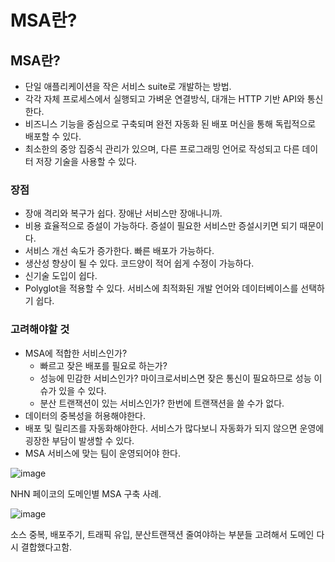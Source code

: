 # MSA란?

## **MSA란?**

* 단일 애플리케이션을 작은 서비스 suite로 개발하는 방법.
* 각각 자체 프로세스에서 실행되고 가벼운 연결방식, 대개는 HTTP 기반 API와 통신한다.
* 비즈니스 기능을 중심으로 구축되며 완전 자동화 된 배포 머신을 통해 독립적으로 배포할 수 있다.
* 최소한의 중앙 집중식 관리가 있으며, 다른 프로그래밍 언어로 작성되고 다른 데이터 저장 기술을 사용할 수 있다.

### 장점

* 장애 격리와 복구가 쉽다. 장애난 서비스만 장애나니까.
* 비용 효율적으로 증설이 가능하다. 증설이 필요한 서비스만 증설시키면 되기 때문이다.
* 서비스 개선 속도가 증가한다. 빠른 배포가 가능하다.
* 생산성 향상이 될 수 있다. 코드양이 적어 쉽게 수정이 가능하다.
* 신기술 도입이 쉽다.
* Polyglot을 적용할 수 있다. 서비스에 최적화된 개발 언어와 데이터베이스를 선택하기 쉽다.

### 고려해야할 것

* MSA에 적합한 서비스인가?
  * 빠르고 잦은 배포를 필요로 하는가?
  * 성능에 민감한 서비스인가? 마이크로서비스면 잦은 통신이 필요하므로 성능 이슈가 있을 수 있다.
  * 분산 트랜잭션이 있는 서비스인가? 한번에 트랜잭션을 쓸 수가 없다.
* 데이터의 중복성을 허용해야한다.
* 배포 및 릴리즈를 자동화해야한다. 서비스가 많다보니 자동화가 되지 않으면 운영에 굉장한 부담이 발생할 수 있다.
* MSA 서비스에 맞는 팀이 운영되어야 한다.

![image](https://user-images.githubusercontent.com/54612343/114047621-c7523e80-98c4-11eb-8a00-1eb651846609.png)

NHN 페이코의 도메인별 MSA 구축 사례.

![image](https://user-images.githubusercontent.com/54612343/114047876-fd8fbe00-98c4-11eb-98b9-8e64f1945a80.png)

소스 중복, 배포주기, 트래픽 유입, 분산트랜잭션 줄여야하는 부분들 고려해서 도메인 다시 결합했다고함.

